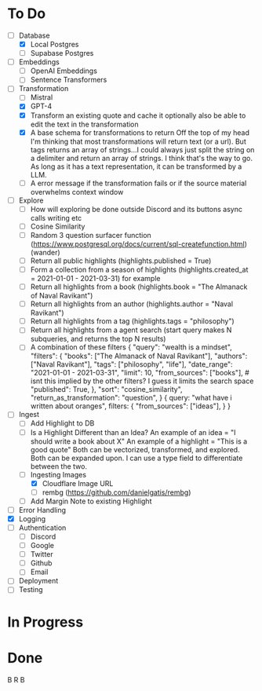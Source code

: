 # To Do
- [ ] Database
    - [x] Local Postgres
    - [ ] Supabase Postgres
- [ ] Embeddings
    - [ ] OpenAI Embeddings
    - [ ] Sentence Transformers
- [ ] Transformation
    - [ ] Mistral
    - [x] GPT-4
    - [x] Transform an existing quote and cache it optionally also be able to edit the text in the transformation
    - [x] A base schema for transformations to return
        Off the top of my head I'm thinking that most transformations will return text (or a url). But tags returns an array of strings...I could always just split the string on a delimiter and return an array of strings. I think that's the way to go.
        As long as it has a text representation, it can be transformed by a LLM.
    - [ ] A error message if the transformation fails or if the source material overwhelms context window
- [ ] Explore
    - [ ] How will exploring be done outside Discord and its buttons async calls writing etc
    - [ ] Cosine Similarity
    - [ ] Random 3 question surfacer function (https://www.postgresql.org/docs/current/sql-createfunction.html) (wander)
    - [ ] Return all public highlights (highlights.published = True)
    - [ ] Form a collection from a season of highlights (highlights.created_at = 2021-01-01 - 2021-03-31) for example
    - [ ] Return all highlights from a book (highlights.book = "The Almanack of Naval Ravikant")
    - [ ] Return all highlights from an author (highlights.author = "Naval Ravikant")
    - [ ] Return all highlights from a tag (highlights.tags = "philosophy")
    - [ ] Return all highlights from a agent search (start query makes N subqueries, and returns the top N results)
    - [ ] A combination of these filters
    {
        "query": "wealth is a mindset",
        "filters": {
            "books": ["The Almanack of Naval Ravikant"],
            "authors": ["Naval Ravikant"],
            "tags": ["philosophy", "life"],
            "date_range": "2021-01-01 - 2021-03-31",
            "limit": 10,
            "from_sources": ["books"], # isnt this implied by the other filters? I guess it limits the search space
            "published": True,
        },
        "sort": "cosine_similarity",
        "return_as_transformation": "question",
    }
    {
        query: "what have i written about oranges",
        filters: {
            "from_sources": ["ideas"],
        }
    }
- [ ] Ingest
    - [ ] Add Highlight to DB
    - [ ] Is a Highlight Different than an Idea?
        An example of an idea = "I should write a book about X"
        An example of a highlight = "This is a good quote"
        Both can be vectorized, transformed, and explored. Both can be expanded upon. I can use a type field to differentiate between the two.
    - [ ] Ingesting Images
        - [x] Cloudflare Image URL
        - [ ] rembg (https://github.com/danielgatis/rembg)
    - [ ] Add Margin Note to existing Highlight
- [ ] Error Handling
- [x] Logging
- [ ] Authentication
    - [ ] Discord
    - [ ] Google
    - [ ] Twitter
    - [ ] Github
    - [ ] Email
- [ ] Deployment
- [ ] Testing

# In Progress

# Done



B R B